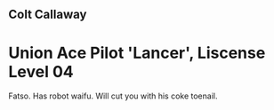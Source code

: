 ## Colt Callaway
# Union Ace Pilot 'Lancer', Liscense Level 04
Fatso. Has robot waifu. Will cut you with his coke toenail.
